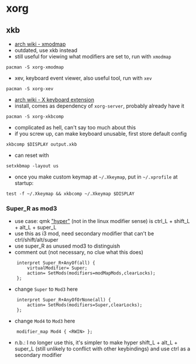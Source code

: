 # xorg

## xkb

- [arch wiki - xmodmap](https://wiki.archlinux.org/title/xmodmap)
- outdated, use xkb instead
- still useful for viewing what modifiers are set to, run with `xmodmap`

```shell
pacman -S xorg-xmodmap
```

- xev, keyboard event viewer, also useful tool, run with `xev`

```shell
pacman -S xorg-xev
```

- [arch wiki - X keyboard extension](https://wiki.archlinux.org/title/X_keyboard_extension)
- install, comes as dependency of `xorg-server`, probably already have it

```shell
pacman -S xorg-xkbcomp
```

- complicated as hell, can't say too much about this
- if you screw up, can make keyboard unusable, first store default config

```shell
xkbcomp $DISPLAY output.xkb
```

- can reset with

```shell
setxkbmap -layout us
```

- once you make custom keymap at `~/.Xkeymap`, put in `~/.xprofile` at startup:

```shell
test -f ~/.Xkeymap && xkbcomp ~/.Xkeymap $DISPLAY
```

### Super_R as mod3

- use case: qmk ["hyper"](https://docs.qmk.fm/#/mod_tap) (not in
  the linux modifier sense) is ctrl_L + shift_L + alt_L + super_L
- use this as i3 mod, need secondary modifier
  that can't be ctrl/shift/alt/super
- use super_R as unused mod3 to distinguish
- comment out (not necessary, no clue what this does)

```config
    interpret Super_R+AnyOf(all) {
        virtualModifier= Super;
        action= SetMods(modifiers=modMapMods,clearLocks);
    };
```

- change `Super` to `Mod3` here

```config
    interpret Super_R+AnyOfOrNone(all) {
        action= SetMods(modifiers=Super,clearLocks);
    };
```

- change `Mod4` to `Mod3` here

```config
    modifier_map Mod4 { <RWIN> };
```

- n.b.: I no longer use this, it's simpler to make hyper
  shift_L + alt_L + super_L (still unlikely to conflict with
  other keybindings) and use ctrl as a secondary modifier
